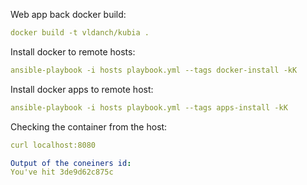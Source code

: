 Web app back docker build:
```yml
docker build -t vldanch/kubia .
```
Install docker to remote hosts:
```yml
ansible-playbook -i hosts playbook.yml --tags docker-install -kK
```
Install docker apps to remote host:
```yml
ansible-playbook -i hosts playbook.yml --tags apps-install -kK
```

Checking the container from the host:
```yml
curl localhost:8080

Output of the coneiners id: 
You've hit 3de9d62c875c
```